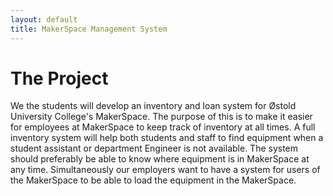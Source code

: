 ```yaml
---
layout: default
title: MakerSpace Management System
---
```


The Project
====================

We the students will develop an inventory and loan system for Østold University College's MakerSpace. The purpose of this is to make it easier for employees at MakerSpace to keep track of inventory at all times. A full inventory system will help both students and staff to find equipment when a student assistant or department Engineer is not available. The system should preferably be able to know where equipment is in MakerSpace at any time. Simultaneously our employers want to have a system for users of the MakerSpace to be able to load the equipment in the MakerSpace.
